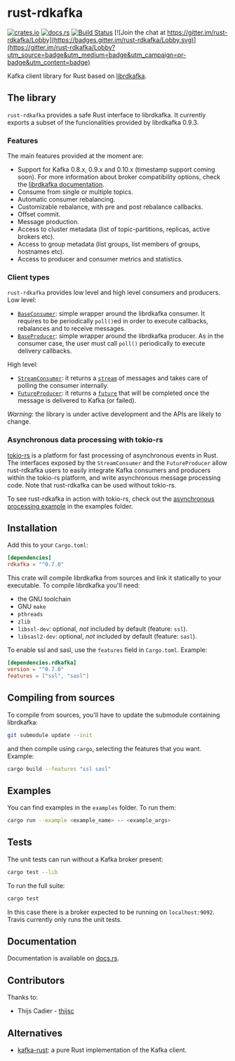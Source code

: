 # rust-rdkafka

[![crates.io](https://img.shields.io/crates/v/rdkafka.svg)](https://crates.io/crates/rdkafka)
[![docs.rs](https://docs.rs/rdkafka/badge.svg)](https://docs.rs/rdkafka/)
[![Build Status](https://travis-ci.org/fede1024/rust-rdkafka.svg?branch=master)](https://travis-ci.org/fede1024/rust-rdkafka)
[![Join the chat at https://gitter.im/rust-rdkafka/Lobby](https://badges.gitter.im/rust-rdkafka/Lobby.svg)](https://gitter.im/rust-rdkafka/Lobby?utm_source=badge&utm_medium=badge&utm_campaign=pr-badge&utm_content=badge)

Kafka client library for Rust based on [librdkafka].

## The library
`rust-rdkafka` provides a safe Rust interface to librdkafka. It currently exports a subset of the funcionalities provided by librdkafka 0.9.3.

### Features

The main features provided at the moment are:

- Support for Kafka 0.8.x, 0.9.x and 0.10.x (timestamp support coming soon). For more information about  broker compatibility options, check the [librdkafka documentation].
- Consume from single or multiple topics.
- Automatic consumer rebalancing.
- Customizable rebalance, with pre and post rebalance callbacks.
- Offset commit.
- Message production.
- Access to cluster metadata (list of topic-partitions, replicas, active brokers etc).
- Access to group metadata (list groups, list members of groups, hostnames etc).
- Access to producer and consumer metrics and statistics.

[librdkafka documentation]: https://github.com/edenhill/librdkafka/wiki/Broker-version-compatibility

### Client types

`rust-rdkafka` provides low level and high level consumers and producers. Low level:

* [`BaseConsumer`]: simple wrapper around the librdkafka consumer. It requires to be periodically `poll()`ed in order to execute callbacks, rebalances and to receive messages.
* [`BaseProducer`]: simple wrapper around the librdkafka producer. As in the consumer case, the user must call `poll()` periodically to execute delivery callbacks.

High level:

 * [`StreamConsumer`]: it returns a [`stream`] of messages and takes care of polling the consumer internally.
 * [`FutureProducer`]: it returns a [`future`] that will be completed once the message is delivered to Kafka (or failed).

[`BaseConsumer`]: https://docs.rs/rdkafka/0.7.0/rdkafka/consumer/base_consumer/struct.BaseConsumer.html
[`BaseProducer`]: https://docs.rs/rdkafka/0.7.0/rdkafka/producer/struct.BaseProducer.html
[`StreamConsumer`]: https://docs.rs/rdkafka/0.7.0/rdkafka/consumer/stream_consumer/struct.StreamConsumer.html
[`FutureProducer`]: https://docs.rs/rdkafka/0.7.0/rdkafka/producer/struct.FutureProducer.html
[librdkafka]: https://github.com/edenhill/librdkafka
[futures]: https://github.com/alexcrichton/futures-rs
[`future`]: https://docs.rs/futures/0.1.3/futures/trait.Future.html
[`stream`]: https://docs.rs/futures/0.1.3/futures/stream/trait.Stream.html

*Warning*: the library is under active development and the APIs are likely to change.

### Asynchronous data processing with tokio-rs
[tokio-rs] is a platform for fast processing of asynchronous events in Rust. The interfaces exposed by the `StreamConsumer` and the `FutureProducer` allow rust-rdkafka users to easily integrate Kafka consumers and producers within the tokio-rs platform, and write asynchronous message processing code. Note that rust-rdkafka can be used without tokio-rs.

To see rust-rdkafka in action with tokio-rs, check out the [asynchronous processing example] in the examples folder.

[tokio-rs]: https://tokio.rs/
[asynchronous processing example]: https://github.com/fede1024/rust-rdkafka/blob/master/examples/asynchronous_processing.rs

## Installation

Add this to your `Cargo.toml`:

```toml
[dependencies]
rdkafka = "^0.7.0"
```

This crate will compile librdkafka from sources and link it statically to your executable. To compile librdkafka you'll need:

* the GNU toolchain
* GNU `make`
* `pthreads`
* `zlib`
* `libssl-dev`: optional, *not* included by default (feature: `ssl`).
* `libsasl2-dev`: optional, *not* included by default (feature: `sasl`).

To enable ssl and sasl, use the `features` field in `Cargo.toml`. Example:

```toml
[dependencies.rdkafka]
version = "^0.7.0"
features = ["ssl", "sasl"]
```

## Compiling from sources

To compile from sources, you'll have to update the submodule containing librdkafka:

```bash
git submodule update --init
```

and then compile using `cargo`, selecting the features that you want. Example:

```bash
cargo build --features "ssl sasl"
```

## Examples

You can find examples in the `examples` folder. To run them:

```bash
cargo run --example <example_name> -- <example_args>
```

## Tests

The unit tests can run without a Kafka broker present:

```bash
cargo test --lib
```

To run the full suite:

```bash
cargo test
```

In this case there is a broker expected to be running on `localhost:9092`. Travis currently only runs the unit tests.

## Documentation

Documentation is available on [docs.rs](https://docs.rs/rdkafka/).

## Contributors

Thanks to:
* Thijs Cadier - [thijsc](https://github.com/thijsc)

## Alternatives

* [kafka-rust]: a pure Rust implementation of the Kafka client.

[kafka-rust]: https://github.com/spicavigo/kafka-rust
